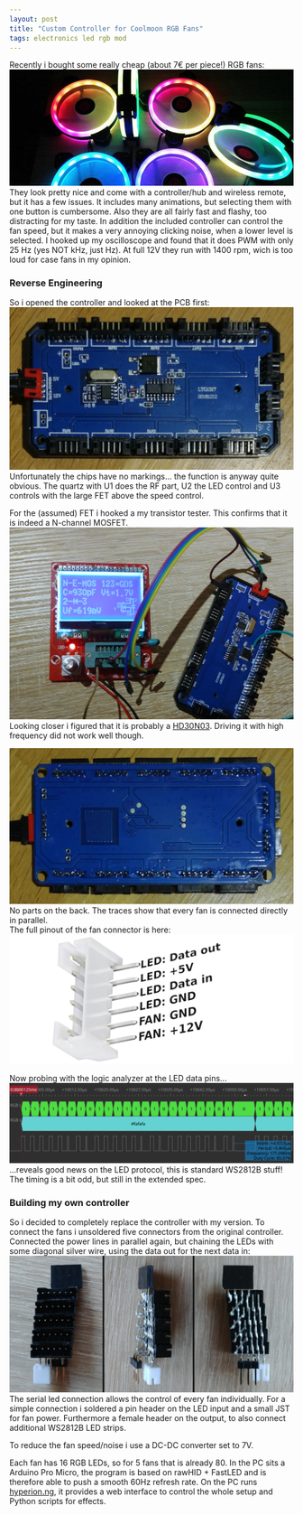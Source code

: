 ```yaml
---
layout: post
title: "Custom Controller for Coolmoon RGB Fans"
tags: electronics led rgb mod
---
```

Recently i bought some really cheap (about 7€ per piece!) RGB fans:
![fans running in the dark](/assets/coolmoon-rgb-controller/fans.jpg)
They look pretty nice and come with a controller/hub and wireless remote, but it has a few issues. It includes many animations, but selecting them with one button is cumbersome. Also they are all fairly fast and flashy, too distracting for my taste.
In addition the included controller can control the fan speed, but it makes a very annoying clicking noise, when a lower level is selected. I hooked up my oscilloscope and found that it does PWM with only 25 Hz (yes NOT kHz, just Hz). At full 12V they run with 1400 rpm, wich is too loud for case fans in my opinion.

### Reverse Engineering
So i opened the controller and looked at the PCB first:
![controller pcb front](/assets/coolmoon-rgb-controller/pcb-front.jpg)
Unfortunately the chips have no markings... the function is anyway quite obvious. The quartz with U1 does the RF part, U2 the LED control and U3 controls with the large FET above the speed control.

For the (assumed) FET i hooked a my transistor tester. This confirms that it is indeed a N-channel MOSFET.
![controller fan fet](/assets/coolmoon-rgb-controller/fet.jpg)
Looking closer i figured that it is probably a [HD30N03](https://datasheet.lcsc.com/szlcsc/HL-HD30N03_C216252.pdf). Driving it with high frequency did not work well though.

![controller pcb back](/assets/coolmoon-rgb-controller/pcb-back.jpg)
No parts on the back. The traces show that every fan is connected directly in parallel.<br>
The full pinout of the fan connector is here:
![fan connector pinout](/assets/coolmoon-rgb-controller/pinout.jpg)

Now probing with the logic analyzer at the LED data pins... 
![logic analyzer screenshot](/assets/coolmoon-rgb-controller/logic.png)
...reveals good news on the LED protocol, this is standard WS2812B stuff! The timing is a bit odd, but still in the extended spec.

### Building my own controller
So i decided to completely replace the controller with my version. To connect the fans i unsoldered five connectors from the original controller. Connected the power lines in parallel again, but chaining the LEDs with some diagonal silver wire, using the data out for the next data in:
![custom fan connector](/assets/coolmoon-rgb-controller/connector.jpg)
The serial led connection allows the control of every fan individually. For a simple connection i soldered a pin header on the LED input and a small JST for fan power. Furthermore a female header on the output, to also connect additional WS2812B LED strips.

To reduce the fan speed/noise i use a DC-DC converter set to 7V.

Each fan has 16 RGB LEDs, so for 5 fans that is already 80. In the PC sits a Arduino Pro Micro, the program is based on rawHID + FastLED and is therefore able to push a smooth 60Hz refresh rate. On the PC runs [hyperion.ng](https://github.com/hyperion-project/hyperion.ng), it provides a web interface to control the whole setup and Python scripts for effects.

